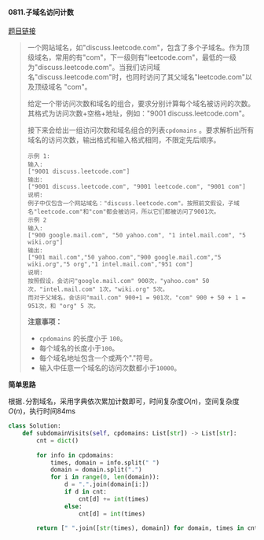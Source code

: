 #### 0811.子域名访问计数

[题目链接](https://leetcode-cn.com/problems/subdomain-visit-count)

> 一个网站域名，如"discuss.leetcode.com"，包含了多个子域名。作为顶级域名，常用的有"com"，下一级则有"leetcode.com"，最低的一级为"discuss.leetcode.com"。当我们访问域名"discuss.leetcode.com"时，也同时访问了其父域名"leetcode.com"以及顶级域名 "com"。
>
> 给定一个带访问次数和域名的组合，要求分别计算每个域名被访问的次数。其格式为访问次数+空格+地址，例如："9001 discuss.leetcode.com"。
>
> 接下来会给出一组访问次数和域名组合的列表`cpdomains` 。要求解析出所有域名的访问次数，输出格式和输入格式相同，不限定先后顺序。
>
> ```
> 示例 1:
> 输入: 
> ["9001 discuss.leetcode.com"]
> 输出: 
> ["9001 discuss.leetcode.com", "9001 leetcode.com", "9001 com"]
> 说明: 
> 例子中仅包含一个网站域名："discuss.leetcode.com"。按照前文假设，子域名"leetcode.com"和"com"都会被访问，所以它们都被访问了9001次。
> 示例 2
> 输入: 
> ["900 google.mail.com", "50 yahoo.com", "1 intel.mail.com", "5 wiki.org"]
> 输出: 
> ["901 mail.com","50 yahoo.com","900 google.mail.com","5 wiki.org","5 org","1 intel.mail.com","951 com"]
> 说明: 
> 按照假设，会访问"google.mail.com" 900次，"yahoo.com" 50次，"intel.mail.com" 1次，"wiki.org" 5次。
> 而对于父域名，会访问"mail.com" 900+1 = 901次，"com" 900 + 50 + 1 = 951次，和 "org" 5 次。
> ```
>
> **注意事项：**
>
> -  `cpdomains` 的长度小于 `100`。
> - 每个域名的长度小于`100`。
> - 每个域名地址包含一个或两个"."符号。
> - 输入中任意一个域名的访问次数都小于`10000`。

**简单思路**

根据```.```分割域名，采用字典依次累加计数即可，时间复杂度$O(n)$，空间复杂度$O(n)$，执行时间84ms

```python
class Solution:
    def subdomainVisits(self, cpdomains: List[str]) -> List[str]:
        cnt = dict()
        
        for info in cpdomains:
            times, domain = info.split(" ")
            domain = domain.split(".")
            for i in range(0, len(domain)):
                d = ".".join(domain[i:])
                if d in cnt:
                    cnt[d] += int(times)
                else:
                    cnt[d] = int(times)
        
        return [" ".join([str(times), domain]) for domain, times in cnt.items()]
```

